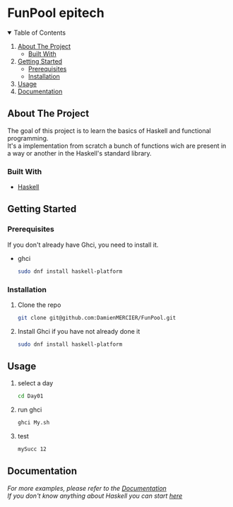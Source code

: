 # FunPool epitech

<details open="open">
  <summary>Table of Contents</summary>
  <ol>
    <li>
      <a href="#about-the-project">About The Project</a>
      <ul>
        <li><a href="#built-with">Built With</a></li>
      </ul>
    </li>
    <li>
      <a href="#getting-started">Getting Started</a>
      <ul>
        <li><a href="#prerequisites">Prerequisites</a></li>
        <li><a href="#installation">Installation</a></li>
      </ul>
    </li>
    <li><a href="#usage">Usage</a></li>
    <li><a href="#documentation">Documentation</a></li>
  </ol>
</details>

<!-- ABOUT THE PROJECT -->
## About The Project

The goal of this project is to learn the basics of Haskell and functional programming.
</br>
It's a implementation from scratch a bunch of functions wich are present in a way or another in the Haskell's standard library.

### Built With

* [Haskell](https://www.haskell.org/)

<!-- GETTING STARTED -->
## Getting Started

### Prerequisites

If you don't already have Ghci, you need to install it.
* ghci
  ```sh
  sudo dnf install haskell-platform
  ```

### Installation

1. Clone the repo
   ```sh
   git clone git@github.com:DamienMERCIER/FunPool.git
   ```
2. Install Ghci if you have not already done it
   ```sh
   sudo dnf install haskell-platform
   ```

<!-- USAGE EXAMPLES -->
## Usage

1. select a day
   ```sh
   cd Day01
   ```
2. run ghci
   ```sh
   ghci My.sh
   ```
3. test
   ```sh
   mySucc 12
   ```
## Documentation
_For more examples, please refer to the [Documentation](https://www.haskell.org/documentation/)_ </br>
_If you don't know anything about Haskell you can start [here](http://learnyouahaskell.com/chapters)_
